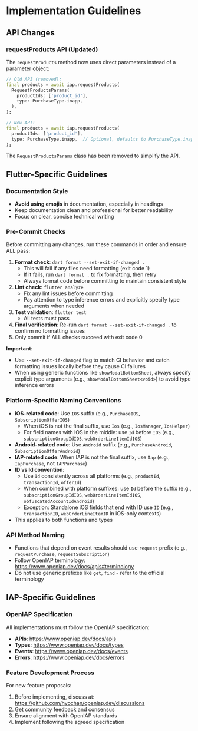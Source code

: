 # Implementation Guidelines

## API Changes

### requestProducts API (Updated)
The `requestProducts` method now uses direct parameters instead of a parameter object:

```dart
// Old API (removed):
final products = await iap.requestProducts(
  RequestProductsParams(
    productIds: ['product_id'],
    type: PurchaseType.inapp,
  ),
);

// New API:
final products = await iap.requestProducts(
  productIds: ['product_id'],
  type: PurchaseType.inapp,  // Optional, defaults to PurchaseType.inapp
);
```

The `RequestProductsParams` class has been removed to simplify the API.

## Flutter-Specific Guidelines

### Documentation Style

- **Avoid using emojis** in documentation, especially in headings
- Keep documentation clean and professional for better readability
- Focus on clear, concise technical writing

### Pre-Commit Checks

Before committing any changes, run these commands in order and ensure ALL pass:

1. **Format check**: `dart format --set-exit-if-changed .`
   - This will fail if any files need formatting (exit code 1)
   - If it fails, run `dart format .` to fix formatting, then retry
   - Always format code before committing to maintain consistent style
2. **Lint check**: `flutter analyze`
   - Fix any lint issues before committing
   - Pay attention to type inference errors and explicitly specify type arguments when needed
3. **Test validation**: `flutter test`
   - All tests must pass
4. **Final verification**: Re-run `dart format --set-exit-if-changed .` to confirm no formatting issues
5. Only commit if ALL checks succeed with exit code 0

**Important**: 
- Use `--set-exit-if-changed` flag to match CI behavior and catch formatting issues locally before they cause CI failures
- When using generic functions like `showModalBottomSheet`, always specify explicit type arguments (e.g., `showModalBottomSheet<void>`) to avoid type inference errors

### Platform-Specific Naming Conventions

- **iOS-related code**: Use `IOS` suffix (e.g., `PurchaseIOS`, `SubscriptionOfferIOS`)
  - When iOS is not the final suffix, use `Ios` (e.g., `IosManager`, `IosHelper`)
  - For field names with iOS in the middle: use `Id` before `IOS` (e.g., `subscriptionGroupIdIOS`, `webOrderLineItemIdIOS`)
- **Android-related code**: Use `Android` suffix (e.g., `PurchaseAndroid`, `SubscriptionOfferAndroid`)
- **IAP-related code**: When IAP is not the final suffix, use `Iap` (e.g., `IapPurchase`, not `IAPPurchase`)
- **ID vs Id convention**: 
  - Use `Id` consistently across all platforms (e.g., `productId`, `transactionId`, `offerId`)
  - When combined with platform suffixes: use `Id` before the suffix (e.g., `subscriptionGroupIdIOS`, `webOrderLineItemIdIOS`, `obfuscatedAccountIdAndroid`)
  - Exception: Standalone iOS fields that end with ID use `ID` (e.g., `transactionID`, `webOrderLineItemID` in iOS-only contexts)
- This applies to both functions and types

### API Method Naming

- Functions that depend on event results should use `request` prefix (e.g., `requestPurchase`, `requestSubscription`)
- Follow OpenIAP terminology: <https://www.openiap.dev/docs/apis#terminology>
- Do not use generic prefixes like `get`, `find` - refer to the official terminology

## IAP-Specific Guidelines

### OpenIAP Specification

All implementations must follow the OpenIAP specification:

- **APIs**: <https://www.openiap.dev/docs/apis>
- **Types**: <https://www.openiap.dev/docs/types>
- **Events**: <https://www.openiap.dev/docs/events>
- **Errors**: <https://www.openiap.dev/docs/errors>

### Feature Development Process

For new feature proposals:

1. Before implementing, discuss at: <https://github.com/hyochan/openiap.dev/discussions>
2. Get community feedback and consensus
3. Ensure alignment with OpenIAP standards
4. Implement following the agreed specification
